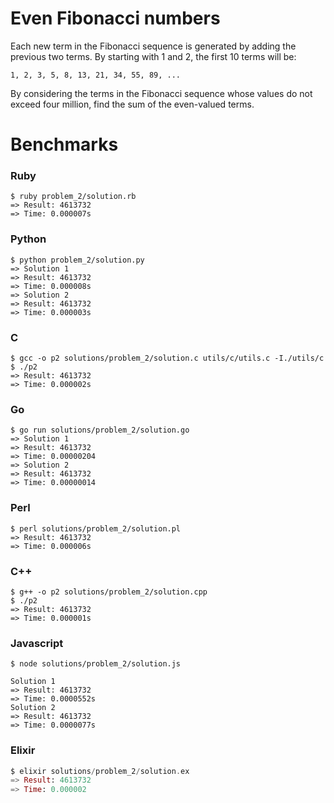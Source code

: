 Even Fibonacci numbers
======================

Each new term in the Fibonacci sequence is generated by adding the previous two terms. By starting with 1 and 2, the first 10 terms will be:

`1, 2, 3, 5, 8, 13, 21, 34, 55, 89, ...`

By considering the terms in the Fibonacci sequence whose values do not exceed four million, find the sum of the even-valued terms.

# Benchmarks

### Ruby
```
$ ruby problem_2/solution.rb
=> Result: 4613732
=> Time: 0.000007s
```

### Python
```
$ python problem_2/solution.py
=> Solution 1
=> Result: 4613732
=> Time: 0.000008s
=> Solution 2
=> Result: 4613732
=> Time: 0.000003s
```

### C
```
$ gcc -o p2 solutions/problem_2/solution.c utils/c/utils.c -I./utils/c
$ ./p2
=> Result: 4613732
=> Time: 0.000002s
```

### Go
```
$ go run solutions/problem_2/solution.go
=> Solution 1
=> Result: 4613732
=> Time: 0.00000204
=> Solution 2
=> Result: 4613732
=> Time: 0.00000014
```

### Perl
```
$ perl solutions/problem_2/solution.pl
=> Result: 4613732
=> Time: 0.000006s
```

### C++
```
$ g++ -o p2 solutions/problem_2/solution.cpp
$ ./p2
=> Result: 4613732
=> Time: 0.000001s
```

### Javascript
```
$ node solutions/problem_2/solution.js

Solution 1
=> Result: 4613732
=> Time: 0.0000552s
Solution 2
=> Result: 4613732
=> Time: 0.0000077s
```

### Elixir
```elixir
$ elixir solutions/problem_2/solution.ex
=> Result: 4613732
=> Time: 0.000002
```

